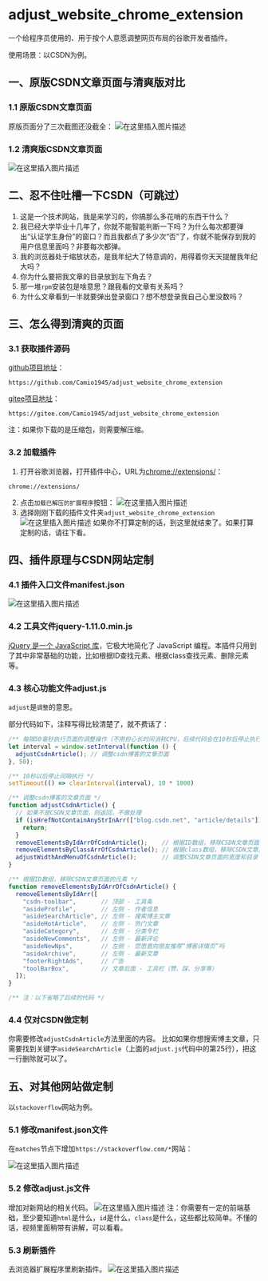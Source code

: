 # adjust_website_chrome_extension
一个给程序员使用的、用于按个人意愿调整网页布局的谷歌开发者插件。

使用场景：以CSDN为例。

## 一、原版CSDN文章页面与清爽版对比
### 1.1 原版CSDN文章页面
原版页面分了三次截图还没截全：
![在这里插入图片描述](https://img-blog.csdnimg.cn/652d94443ae341a6a30a9630a4dae424.png)

### 1.2 清爽版CSDN文章页面
![在这里插入图片描述](https://img-blog.csdnimg.cn/1a1893dfadf94992a2ec9df7777e26fb.png)
## 二、忍不住吐槽一下CSDN（可跳过）
1. 这是一个技术网站，我是来学习的，你搞那么多花哨的东西干什么？
2. 我已经大学毕业十几年了，你就不能智能判断一下吗？为什么每次都要弹出“认证学生身份”的窗口？而且我都点了多少次“否”了，你就不能保存到我的用户信息里面吗？非要每次都弹。
3. 我的浏览器处于缩放状态，是我年纪大了特意调的，用得着你天天提醒我年纪大吗？
4. 你为什么要把我文章的目录放到左下角去？
5. 那一堆`rpm`安装包是啥意思？跟我看的文章有关系吗？
6. 为什么文章看到一半就要弹出登录窗口？想不想登录我自己心里没数吗？

## 三、怎么得到清爽的页面
### 3.1 获取插件源码
[github项目地址](https://github.com/Camio1945/adjust_website_chrome_extension)：
```
https://github.com/Camio1945/adjust_website_chrome_extension
```
[gitee项目地址](https://gitee.com/Camio1945/adjust_website_chrome_extension)：
```
https://gitee.com/Camio1945/adjust_website_chrome_extension
```
注：如果你下载的是压缩包，则需要解压缩。

### 3.2 加载插件
1. 打开谷歌浏览器，打开插件中心，URL为[chrome://extensions/](chrome://extensions/)：
```
chrome://extensions/
```
2. 点击`加载已解压的扩展程序`按钮：
![在这里插入图片描述](https://img-blog.csdnimg.cn/0c441185e638464689f09320f0401f7e.png)
3. 选择刚刚下载的插件文件夹`adjust_website_chrome_extension`
![在这里插入图片描述](https://img-blog.csdnimg.cn/c6ec715f361948f395a5feb821fe0cc5.png)
如果你不打算定制的话，到这里就结束了。如果打算定制的话，请往下看。

## 四、插件原理与CSDN网站定制
### 4.1 插件入口文件manifest.json
![在这里插入图片描述](https://img-blog.csdnimg.cn/0c7e2c7a40a447079d99805a4513fe89.png)
### 4.2 工具文件jquery-1.11.0.min.js
[jQuery 是一个 JavaScript 库](https://www.w3school.com.cn/jquery/index.asp)，它极大地简化了 JavaScript 编程。本插件只用到了其中非常基础的功能，比如根据ID查找元素、根据class查找元素、删除元素等。

### 4.3 核心功能文件adjust.js
`adjust`是`调整`的意思。

部分代码如下，注释写得比较清楚了，就不费话了：
```js
/** 每隔50毫秒执行页面的调整操作（不用担心长时间消耗CPU，后续代码会在10秒后停止执行interval） */
let interval = window.setInterval(function () {
  adjustCsdnArticle(); // 调整csdn博客的文章页面
}, 50);

/** 10秒以后停止间隔执行 */
setTimeout(() => clearInterval(interval), 10 * 1000)

/** 调整csdn博客的文章页面 */
function adjustCsdnArticle() {
  // 如果不是CSDN文章页面，则返回，不做处理
  if (isHrefNotContainAnyStrInArr(["blog.csdn.net", "article/details"])) {
    return;
  }
  removeElementsByIdArrOfCsdnArticle();    // 根据ID数组，移除CSDN文章页面的元素
  removeElementsByClassArrOfCsdnArticle(); // 根据class数组，移除CSDN文章页面的元素
  adjustWidthAndMenuOfCsdnArticle();       // 调整CSDN文章页面的宽度和目录
}

/** 根据ID数组，移除CSDN文章页面的元素 */
function removeElementsByIdArrOfCsdnArticle() {
  removeElementsByIdArr([
    "csdn-toolbar",       // 顶部 - 工具条
    "asideProfile",       // 左侧 - 作者信息
    "asideSearchArticle", // 左侧 - 搜索博主文章
    "asideHotArticle",    // 左侧 - 热门文章
    "asideCategory",      // 左侧 - 分类专栏
    "asideNewComments",   // 左侧 - 最新评论
    "asideNewNps",        // 左侧 - 您愿意向朋友推荐“博客详情页”吗
    "asideArchive",       // 左侧 - 最新文章
    "footerRightAds",     // 广告
    "toolBarBox",         // 文章后面 - 工具栏（赞、踩、分享等）
  ]);
}

/** 注：以下省略了后续的代码 */
```

### 4.4 仅对CSDN做定制
你需要修改`adjustCsdnArticle`方法里面的内容。
比如如果你想搜索博主文章，只需要找到关键字`asideSearchArticle`（上面的`adjust.js`代码中的第25行），把这一行删除就可以了。

## 五、对其他网站做定制
以`stackoverflow`网站为例。

### 5.1 修改manifest.json文件
在`matches`节点下增加`https://stackoverflow.com/*`网站：

![在这里插入图片描述](https://img-blog.csdnimg.cn/6e7046dbcbf3448fa9f7dde6cb2ddac0.png)
### 5.2 修改adjust.js文件
增加对新网站的相关代码。
![在这里插入图片描述](https://img-blog.csdnimg.cn/cd0424de66dd45feae2067a187e6fff3.png)
注：你需要有一定的前端基础，至少要知道`html`是什么，`id`是什么，`class`是什么，这些都比较简单。不懂的话，视频里面稍带有讲解，可以看看。

### 5.3 刷新插件
去浏览器扩展程序里刷新插件。
![在这里插入图片描述](https://img-blog.csdnimg.cn/5e4998580bdd43868910f8c82b9b0e24.png)
